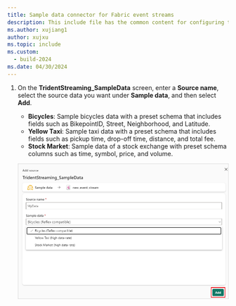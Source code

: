```yaml
---
title: Sample data connector for Fabric event streams
description: This include file has the common content for configuring the sample data source connector for Fabric event streams and Real-time hub.
ms.author: xujiang1
author: xujxu 
ms.topic: include
ms.custom:
  - build-2024
ms.date: 04/30/2024
---
```


1. On the **TridentStreaming_SampleData** screen, enter a **Source name**, select the source data you want under **Sample data**, and then select **Add**.

   - **Bicycles**: Sample bicycles data with a preset schema that includes fields such as BikepointID, Street, Neighborhood, and Latitude.
   - **Yellow Taxi**: Sample taxi data with a preset schema that includes fields such as pickup time, drop-off time, distance, and total fee.
   - **Stock Market**: Sample data of a stock exchange with preset schema columns such as time, symbol, price, and volume.

   ![A screenshot showing the choices on the Sample data screen.](media\sample-data-source-connector\sample-sources.png)

